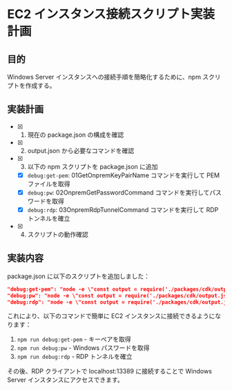 # EC2 インスタンス接続スクリプト実装計画

## 目的
Windows Server インスタンスへの接続手順を簡略化するために、npm スクリプトを作成する。

## 実装計画

- [x] 1. 現在の package.json の構成を確認
- [x] 2. output.json から必要なコマンドを確認
- [x] 3. 以下の npm スクリプトを package.json に追加
  - [x] `debug:get-pem`: 01GetOnpremKeyPairName コマンドを実行して PEM ファイルを取得
  - [x] `debug:pw`: 02OnpremGetPasswordCommand コマンドを実行してパスワードを取得
  - [x] `debug:rdp`: 03OnpremRdpTunnelCommand コマンドを実行して RDP トンネルを確立
- [x] 4. スクリプトの動作確認

## 実装内容

package.json に以下のスクリプトを追加しました：

```json
"debug:get-pem": "node -e \"const output = require('./packages/cdk/output.json'); const cmd = output.S3AsrStack['01GetOnpremKeyPairName']; console.log(cmd); require('child_process').execSync(cmd, {stdio: 'inherit'});\"",
"debug:pw": "node -e \"const output = require('./packages/cdk/output.json'); const cmd = output.S3AsrStack['02OnpremGetPasswordCommand']; console.log(cmd); require('child_process').execSync(cmd, {stdio: 'inherit'});\"",
"debug:rdp": "node -e \"const output = require('./packages/cdk/output.json'); const cmd = output.S3AsrStack['03OnpremRdpTunnelCommand']; console.log(cmd); require('child_process').execSync(cmd, {stdio: 'inherit'});\""
```

これにより、以下のコマンドで簡単に EC2 インスタンスに接続できるようになります：

1. `npm run debug:get-pem` - キーペアを取得
2. `npm run debug:pw` - Windows パスワードを取得
3. `npm run debug:rdp` - RDP トンネルを確立

その後、RDP クライアントで localhost:13389 に接続することで Windows Server インスタンスにアクセスできます。
